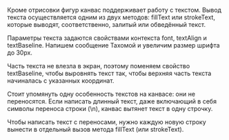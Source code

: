 Кроме отрисовки фигур канвас поддерживает работу с текстом. Вывод текста осуществляется одним из двух методов: fillText или strokeText, которые выводят, соответственно, залитый или обведённый текст.

Параметры текста задаются свойствами контекста font, textAlign и textBaseline. Напишем сообщение Тахомой и увеличим размер шрифта до 30px.

Часть текста не влезла в экран, поэтому поменяем свойство textBaseline, чтобы выровнять текст так, чтобы верхняя часть текста начиналась с указанных координат.

Стоит упомянуть одну особенность текстов на канвасе: они не переносятся. Если написать длинный текст, даже включающий в себя символы переноса строки (\n), канвас вытянет текст в одну строчку.

Чтобы написать текст с переносами, нужно каждую новую строку вынести в отдельный вызов метода fillText (или strokeText).
